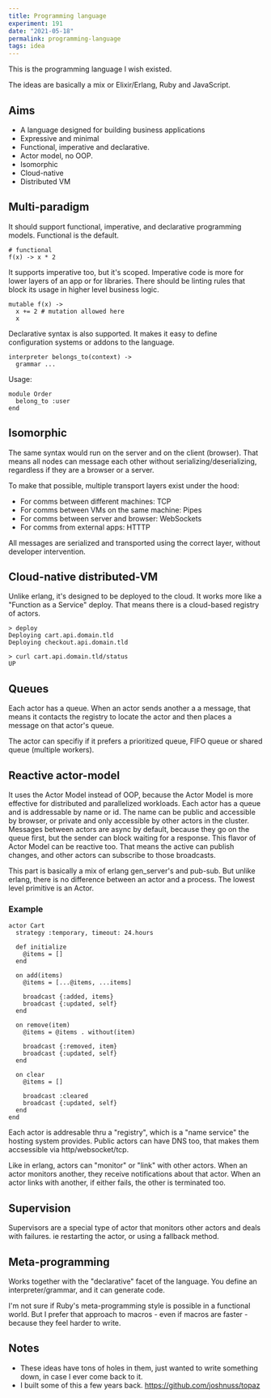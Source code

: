 ```yaml
---
title: Programming language
experiment: 191
date: "2021-05-18"
permalink: programming-language
tags: idea
---
```


This is the programming language I wish existed.

The ideas are basically a mix or Elixir/Erlang, Ruby and JavaScript.

## Aims

- A language designed for building business applications
- Expressive and minimal
- Functional, imperative and declarative.
- Actor model, no OOP.
- Isomorphic
- Cloud-native
- Distributed VM

## Multi-paradigm

It should support functional, imperative, and declarative programming models. Functional is the default. 

```
# functional
f(x) -> x * 2
```

It supports imperative too, but it's scoped. Imperative code is more for lower layers of an app or for libraries. There should be linting rules that block its usage in higher level business logic.

```
mutable f(x) ->
  x += 2 # mutation allowed here
  x
```

Declarative syntax is also supported. It makes it easy to define configuration systems or addons to the language.

```
interpreter belongs_to(context) ->
  grammar ...
```

Usage:

```
module Order
  belong_to :user
end
```

## Isomorphic

The same syntax would run on the server and on the client (browser). That means all nodes can message each other without serializing/deserializing, regardless if they are a browser or a server.

To make that possible, multiple transport layers exist under the hood:

- For comms between different machines: TCP
- For comms between VMs on the same machine: Pipes
- For comms between server and browser: WebSockets
- For comms from external apps: HTTTP

All messages are serialized and transported using the correct layer, without developer intervention.

## Cloud-native distributed-VM

Unlike erlang, it's designed to be deployed to the cloud. It works more like a "Function as a Service" deploy. That means there is a cloud-based registry of actors.

```
> deploy
Deploying cart.api.domain.tld
Deploying checkout.api.domain.tld

> curl cart.api.domain.tld/status
UP
```

## Queues

Each actor has a queue. When an actor sends another a a message, that means it contacts the registry to locate the actor and then places a message on that actor's queue.

The actor can specifiy if it prefers a prioritized queue, FIFO queue or shared queue (multiple workers).

## Reactive actor-model

It uses the Actor Model instead of OOP, because the Actor Model is more effective for distributed and parallelized workloads.
Each actor has a queue and is addressable by name or id. The name can be public and accessible by browser, or private and only accessible by other actors in the cluster.
Messages between actors are async by default, because they go on the queue first, but the sender can block waiting for a response.
This flavor of Actor Model can be reactive too. That means the active can publish changes, and other actors can subscribe to those broadcasts.

This part is basically a mix of erlang gen_server's and pub-sub. But unlike erlang, there is no difference between an actor and a process. The lowest level primitive is an Actor.

### Example

```
actor Cart
  strategy :temporary, timeout: 24.hours

  def initialize
    @items = []
  end

  on add(items)
    @items = [...@items, ...items]

    broadcast {:added, items}
    broadcast {:updated, self}
  end

  on remove(item)
    @items = @items . without(item)

    broadcast {:removed, item}
    broadcast {:updated, self}
  end

  on clear
    @items = []

    broadcast :cleared
    broadcast {:updated, self}
  end
end
```

Each actor is addresable thru a "registry", which is a "name service" the hosting system provides. Public actors can have DNS too, that makes them accsessible via http/websocket/tcp.

Like in erlang, actors can "monitor" or "link" with other actors. When an actor monitors another, they receive notifications about that actor. When an actor links with another, if either fails, the other is terminated too.

## Supervision

Supervisors are a special type of actor that monitors other actors and deals with failures. ie restarting the actor, or using a fallback method.

## Meta-programming

Works together with the "declarative" facet of the language. You define an interpreter/grammar, and it can generate code.

I'm not sure if Ruby's meta-programming style is possible in a functional world. But I prefer that approach to macros - even if macros are faster - because they feel harder to write.

## Notes

- These ideas have tons of holes in them, just wanted to write something down, in case I ever come back to it.
- I built some of this a few years back. https://github.com/joshnuss/topaz
